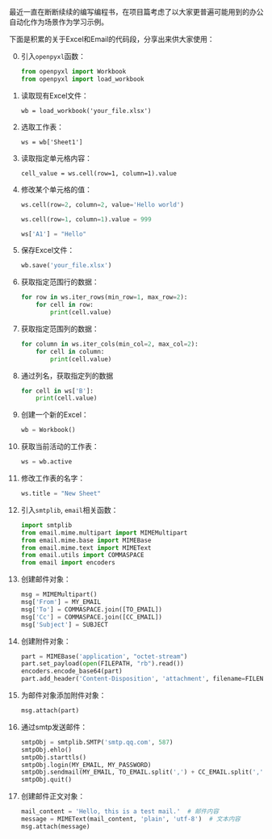 最近一直在断断续续的编写编程书，在项目篇考虑了以大家更普遍可能用到的办公自动化作为场景作为学习示例。

下面是积累的关于Excel和Email的代码段，分享出来供大家使用：

0. 引入`openpyxl`函数：

   ```python
   from openpyxl import Workbook
   from openpyxl import load_workbook
   ```

1. 读取现有Excel文件：

   ```
   wb = load_workbook('your_file.xlsx')
   ```

2. 选取工作表：

   ```
   ws = wb['Sheet1']
   ```

3. 读取指定单元格内容：

   ```
   cell_value = ws.cell(row=1, column=1).value
   ```

4. 修改某个单元格的值：

   ```python
   ws.cell(row=2, column=2, value='Hello world')
   ```

   ```python
   ws.cell(row=1, column=1).value = 999
   ```

   ```python
   ws['A1'] = "Hello"
   ```

5. 保存Excel文件：

   ```python
   wb.save('your_file.xlsx')
   ```

6. 获取指定范围行的数据：

   ```python
   for row in ws.iter_rows(min_row=1, max_row=2):
       for cell in row:
           print(cell.value)
   ```

7. 获取指定范围列的数据：

   ```python
   for column in ws.iter_cols(min_col=2, max_col=2):
       for cell in column:
           print(cell.value)
   ```

8. 通过列名，获取指定列的数据

   ```python
   for cell in ws['B']:
       print(cell.value)
   ```

9. 创建一个新的Excel：

   ```python
   wb = Workbook()
   ```

10. 获取当前活动的工作表：

    ```python
    ws = wb.active
    ```

11. 修改工作表的名字：

    ```python
    ws.title = "New Sheet"
    ```

12. 引入`smtplib`, `email`相关函数：

    ```python
    import smtplib
    from email.mime.multipart import MIMEMultipart
    from email.mime.base import MIMEBase
    from email.mime.text import MIMEText
    from email.utils import COMMASPACE
    from email import encoders
    ```

13. 创建邮件对象：

    ```python
    msg = MIMEMultipart()
    msg['From'] = MY_EMAIL
    msg['To'] = COMMASPACE.join([TO_EMAIL])
    msg['Cc'] = COMMASPACE.join([CC_EMAIL])
    msg['Subject'] = SUBJECT
    ```

14. 创建附件对象：

    ```python
    part = MIMEBase('application', "octet-stream")
    part.set_payload(open(FILEPATH, "rb").read())
    encoders.encode_base64(part)
    part.add_header('Content-Disposition', 'attachment', filename=FILENAME)
    ```

15. 为邮件对象添加附件对象：

    ```python
    msg.attach(part)
    ```

16. 通过smtp发送邮件：

    ```python
    smtpObj = smtplib.SMTP('smtp.qq.com', 587)
    smtpObj.ehlo()
    smtpObj.starttls()
    smtpObj.login(MY_EMAIL, MY_PASSWORD)
    smtpObj.sendmail(MY_EMAIL, TO_EMAIL.split(',') + CC_EMAIL.split(','), msg.as_string())
    smtpObj.quit()
    ```

17. 创建邮件正文对象：

    ```python
    mail_content = 'Hello, this is a test mail.'  # 邮件内容
    message = MIMEText(mail_content, 'plain', 'utf-8')  # 文本内容
    msg.attach(message)
    ```
